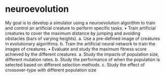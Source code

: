 # neuroevolution
My goal is to develop a simulator using a neuroevolution algorithm to 
train and control an artificial creature to perform specific tasks.
• Train artificial creatures to cover the maximum distance by jumping 
and avoiding obstacles (bars of varying heights). 
a. Use a pre-defined image of creatures in evolutionary algorithms.
b. Train the artificial neural network to train the images of creatures. 
• Evaluate and study the maximum fitness score achieved by the 
different creatures.
a. Study the impacts of population size, different mutation rates.
b. Study the performance of when the population is selected based on 
different selection methods.
c. Study the effect of crossover-type with different population size

